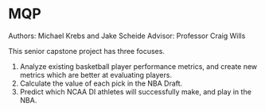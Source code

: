 # MQP

Authors: Michael Krebs and Jake Scheide
Advisor: Professor Craig Wills

This senior capstone project has three focuses. 

1. Analyze existing basketball player performance metrics, and create new metrics which are better at evaluating players.
2. Calculate the value of each pick in the NBA Draft.
3. Predict which NCAA DI athletes will successfully make, and play in the NBA.

